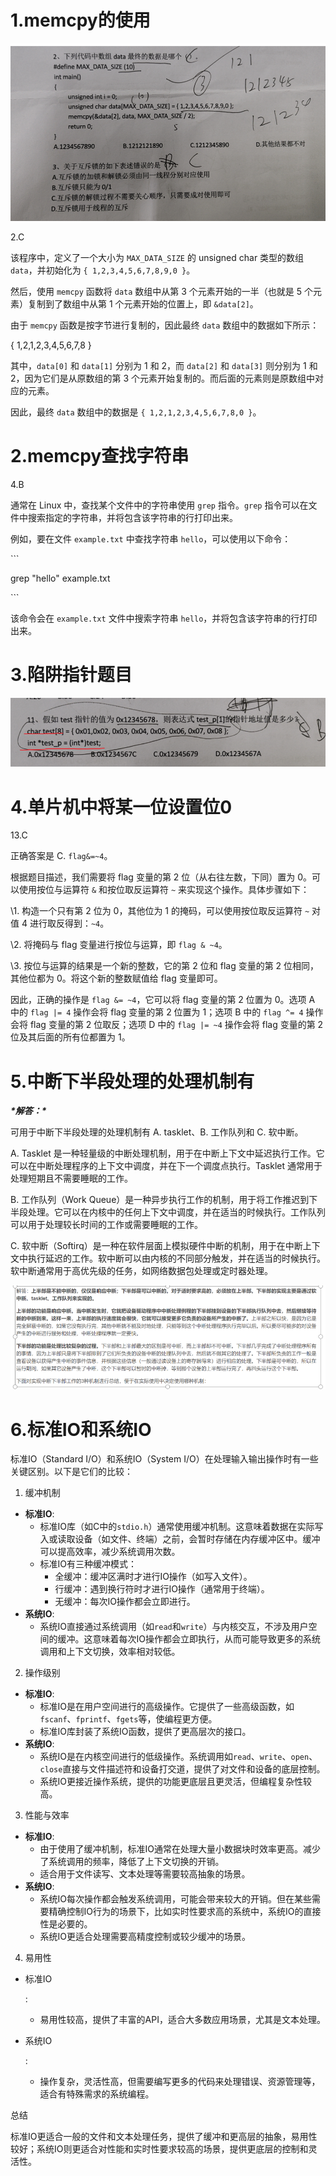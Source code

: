 # 1.memcpy的使用

![image-20240821085343477](./image/image-20240821085343477.png)



2.C

该程序中，定义了一个大小为 `MAX_DATA_SIZE` 的 unsigned char 类型的数组 `data`，并初始化为 `{ 1,2,3,4,5,6,7,8,9,0 }`。

然后，使用 `memcpy` 函数将 `data` 数组中从第 3 个元素开始的一半（也就是 5 个元素）复制到了数组中从第 1 个元素开始的位置上，即 `&data[2]`。

由于 `memcpy` 函数是按字节进行复制的，因此最终 `data` 数组中的数据如下所示：

 

{ 1,2,1,2,3,4,5,6,7,8 }

 

其中，`data[0]` 和 `data[1]` 分别为 1 和 2，而 `data[2]` 和 `data[3]` 则分别为 1 和 2，因为它们是从原数组的第 3 个元素开始复制的。而后面的元素则是原数组中对应的元素。

 

因此，最终 `data` 数组中的数据是 `{ 1,2,1,2,3,4,5,6,7,8,0 }`。





# 2.memcpy查找字符串

4.B

通常在 Linux 中，查找某个文件中的字符串使用 `grep` 指令。`grep` 指令可以在文件中搜索指定的字符串，并将包含该字符串的行打印出来。

 

例如，要在文件 `example.txt` 中查找字符串 `hello`，可以使用以下命令：

 

\```

grep "hello" example.txt

\```

 

该命令会在 `example.txt` 文件中搜索字符串 `hello`，并将包含该字符串的行打印出来。









# 3.陷阱指针题目

![image-20240821085658702](./image/image-20240821085658702.png)





# 4.单片机中将某一位设置位0

13.C

正确答案是 C. `flag&=~4`。

 

根据题目描述，我们需要将 flag 变量的第 2 位（从右往左数，下同）置为 0。可以使用按位与运算符 `&` 和按位取反运算符 `~` 来实现这个操作。具体步骤如下：

 

\1. 构造一个只有第 2 位为 0，其他位为 1 的掩码，可以使用按位取反运算符 `~` 对值 4 进行取反得到：`~4`。

\2. 将掩码与 flag 变量进行按位与运算，即 `flag & ~4`。

\3. 按位与运算的结果是一个新的整数，它的第 2 位和 flag 变量的第 2 位相同，其他位都为 0。将这个新的整数赋值给 flag 变量即可。

 

因此，正确的操作是 `flag &= ~4`，它可以将 flag 变量的第 2 位置为 0。选项 A 中的 `flag |= 4` 操作会将 flag 变量的第 2 位置为 1；选项 B 中的 `flag ^= 4` 操作会将 flag 变量的第 2 位取反；选项 D 中的 `flag |= ~4` 操作会将 flag 变量的第 2 位及其后面的所有位都置为 1。







# 5.中断下半段处理的处理机制有

***\*解答：\****

可用于中断下半段处理的处理机制有 A. tasklet、B. 工作队列和 C. 软中断。

 

A. Tasklet 是一种轻量级的中断处理机制，用于在中断上下文中延迟执行工作。它可以在中断处理程序的上下文中调度，并在下一个调度点执行。Tasklet 通常用于处理短期且不需要睡眠的工作。

 

B. 工作队列（Work Queue）是一种异步执行工作的机制，用于将工作推迟到下半段处理。它可以在内核中的任何上下文中调度，并在适当的时候执行。工作队列可以用于处理较长时间的工作或需要睡眠的工作。

 

C. 软中断（Softirq）是一种在软件层面上模拟硬件中断的机制，用于在中断上下文中执行延迟的工作。软中断可以由内核的不同部分触发，并在适当的时候执行。软中断通常用于高优先级的任务，如网络数据包处理或定时器处理。

![image-20240821090149563](./image/image-20240821090149563.png)



# 6.标准IO和系统IO

标准IO（Standard I/O）和系统IO（System I/O）在处理输入输出操作时有一些关键区别。以下是它们的比较：

1. 缓冲机制

- **标准IO**:
  - 标准IO库（如C中的`stdio.h`）通常使用缓冲机制。这意味着数据在实际写入或读取设备（如文件、终端）之前，会暂时存储在内存缓冲区中。缓冲可以提高效率，减少系统调用次数。
  - 标准IO有三种缓冲模式：
    - 全缓冲：缓冲区满时才进行IO操作（如写入文件）。
    - 行缓冲：遇到换行符时才进行IO操作（通常用于终端）。
    - 无缓冲：每次IO操作都会立即进行。
- **系统IO**:
  - 系统IO直接通过系统调用（如`read`和`write`）与内核交互，不涉及用户空间的缓冲。这意味着每次IO操作都会立即执行，从而可能导致更多的系统调用和上下文切换，效率相对较低。

2. 操作级别

- **标准IO**:
  - 标准IO是在用户空间进行的高级操作。它提供了一些高级函数，如`fscanf`、`fprintf`、`fgets`等，使编程更方便。
  - 标准IO库封装了系统IO函数，提供了更高层次的接口。
- **系统IO**:
  - 系统IO是在内核空间进行的低级操作。系统调用如`read`、`write`、`open`、`close`直接与文件描述符和设备打交道，提供了对文件和设备的底层控制。
  - 系统IO更接近操作系统，提供的功能更底层且更灵活，但编程复杂性较高。

3. 性能与效率

- **标准IO**:
  - 由于使用了缓冲机制，标准IO通常在处理大量小数据块时效率更高。减少了系统调用的频率，降低了上下文切换的开销。
  - 适合用于文件读写、文本处理等需要较高抽象的场景。
- **系统IO**:
  - 系统IO每次操作都会触发系统调用，可能会带来较大的开销。但在某些需要精确控制IO行为的场景下，比如实时性要求高的系统中，系统IO的直接性是必要的。
  - 系统IO更适合处理需要高精度控制或较少缓冲的场景。

4. 易用性

- 标准IO

  :

  - 易用性较高，提供了丰富的API，适合大多数应用场景，尤其是文本处理。

- 系统IO

  :

  - 操作复杂，灵活性高，但需要编写更多的代码来处理错误、资源管理等，适合有特殊需求的系统编程。

总结

标准IO更适合一般的文件和文本处理任务，提供了缓冲和更高层的抽象，易用性较好；系统IO则更适合对性能和实时性要求较高的场景，提供更底层的控制和灵活性。
